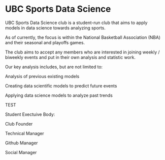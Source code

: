 # UBC Sports Data Science 

UBC Sports Data Science club is a student-run club that aims to apply models in data science towards analyzing sports.

As of currently, the focus is within the National Basketball Association (NBA) and their seasonal and playoffs games.

The club aims to accept any members who are interested in joining weekly / biweekly events and put in their own analysis and statistic work. 

Our key analysis includes, but are not limited to:

Analysis of previous existing models

Creating data scientific models to predict future events

Applying data science models to analyze past trends

TEST

Student Exectuive Body:

Club Founder

Technical Manager


Github Manager

Social Manager 
